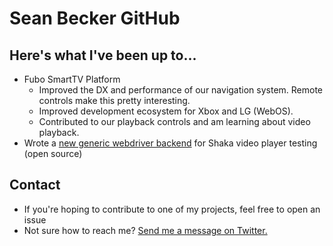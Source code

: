 # Sean Becker GitHub

## Here's what I've been up to...
- Fubo SmartTV Platform
  - Improved the DX and performance of our navigation system. Remote controls make this pretty interesting.
  - Improved development ecosystem for Xbox and LG (WebOS).
  - Contributed to our playback controls and am learning about video playback.
- Wrote a [new generic webdriver backend](https://github.com/seanbecker15/generic-webdriver-server/tree/webos-backend/backends/webos#readme) for Shaka video player testing (open source)


## Contact
- If you're hoping to contribute to one of my projects, feel free to open an issue
- Not sure how to reach me? [Send me a message on Twitter.](https://twitter.com/_SeanBecker)

<!-- Badges removed until I figure out which ones I actually want...   -->
<!--
<p align="center">
  <a href="https://github.com/seanbecker15?tab=followers">
    <img src="https://img.shields.io/github/followers/seanbecker15?label=Followers&logo=GitHub&style=for-the-badge" alt="GitHub badge" />
  </a>
  <a href="http://twitter.com/_SeanBecker">
    <img src="https://img.shields.io/twitter/follow/_SeanBecker?label=Twitter&logo=twitter&style=for-the-badge" />
  </a>
</p>
-->
